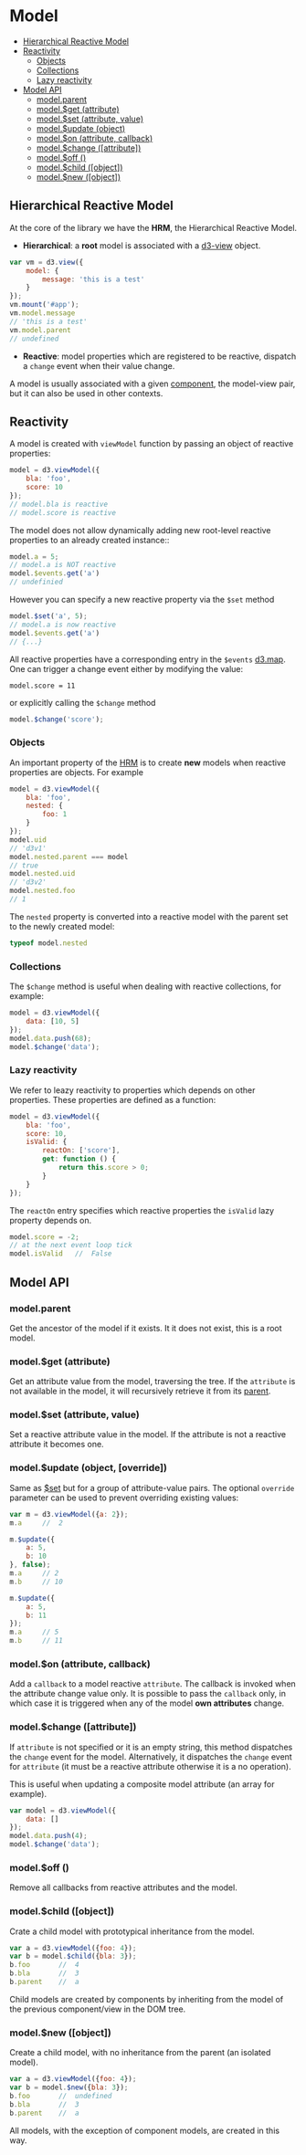 # Model

<!-- START doctoc generated TOC please keep comment here to allow auto update -->
<!-- DON'T EDIT THIS SECTION, INSTEAD RE-RUN doctoc TO UPDATE -->


- [Hierarchical Reactive Model](#hierarchical-reactive-model)
- [Reactivity](#reactivity)
  - [Objects](#objects)
  - [Collections](#collections)
  - [Lazy reactivity](#lazy-reactivity)
- [Model API](#model-api)
  - [model.parent](#modelparent)
  - [model.$get (attribute)](#modelget-attribute)
  - [model.$set (attribute, value)](#modelset-attribute-value)
  - [model.$update (object)](#modelupdate-object)
  - [model.$on (attribute, callback)](#modelon-attribute-callback)
  - [model.$change ([attribute])](#modelchange-attribute)
  - [model.$off ()](#modeloff-)
  - [model.$child ([object])](#modelchild-object)
  - [model.$new ([object])](#modelnew-object)

<!-- END doctoc generated TOC please keep comment here to allow auto update -->

## Hierarchical Reactive Model

At the core of the library we have the **HRM**, the Hierarchical Reactive Model.

* **Hierarchical**: a **root** model is associated with a [d3-view][] object.
```javascript
var vm = d3.view({
    model: {
        message: 'this is a test'
    }
});
vm.mount('#app');
vm.model.message
// 'this is a test'
vm.model.parent
// undefined
```

* **Reactive**: model properties which are registered to be reactive, dispatch a ``change`` event when their value change.

A model is usually associated with a given [component][], the model-view pair, but it can also be used in other contexts.

## Reactivity

A model is created with ``viewModel`` function by passing an object of reactive
properties:
```javascript
model = d3.viewModel({
    bla: 'foo',
    score: 10
});
// model.bla is reactive
// model.score is reactive
```
The model does not allow dynamically adding new root-level reactive properties
to an already created instance::
```javascript
model.a = 5;
// model.a is NOT reactive
model.$events.get('a')
// undefinied
```
However you can specify a new reactive property via the ``$set`` method
```javascript
model.$set('a', 5);
// model.a is now reactive
model.$events.get('a')
// {...}
```
All reactive properties have a corresponding entry in the ``$events`` [d3.map](https://github.com/d3/d3-collection#maps).
One can trigger a change event either by modifying the value:
```javsacript
model.score = 11
```
or explicitly calling the ``$change`` method
```javascript
model.$change('score');
```

### Objects

An important property of the [HRM][] is to create **new** models when
reactive properties are objects. For example
```javascript
model = d3.viewModel({
    bla: 'foo',
    nested: {
        foo: 1
    }
});
model.uid
// 'd3v1'
model.nested.parent === model
// true
model.nested.uid
// 'd3v2'
model.nested.foo
// 1
```
The ``nested`` property is converted into a reactive model with the parent set to the newly created model:
```javascript
typeof model.nested
```

### Collections
The ``$change`` method is useful when dealing with reactive collections, for example:
```javascript
model = d3.viewModel({
    data: [10, 5]
});
model.data.push(68);
model.$change('data');
```

### Lazy reactivity

We refer to leazy reactivity to properties which depends on other properties.
These properties are defined as a function:
```javascript
model = d3.viewModel({
    bla: 'foo',
    score: 10,
    isValid: {
        reactOn: ['score'],
        get: function () {
            return this.score > 0;
        }
    }
});
```
The ``reactOn`` entry specifies which reactive properties
the ``isValid`` lazy property depends on.
```javascript
model.score = -2;
// at the next event loop tick
model.isValid   //  False
```
## Model API

### model.parent

Get the ancestor of the model if it exists. It it does not exist, this is a root model.

### model.$get (attribute)

Get an attribute value from the model, traversing the tree. If the ``attribute`` is not available in the model,
it will recursively retrieve it from its [parent](#modelparent).

### model.$set (attribute, value)

Set a reactive attribute value in the model. If the attribute is not a reactive attribute it becomes one.

### model.$update (object, [override])

Same as [$set][] but for a group of attribute-value pairs. The optional ``override``
parameter can be used to prevent overriding existing values:
```javascript
var m = d3.viewModel({a: 2});
m.a     //  2

m.$update({
    a: 5,
    b: 10
}, false);
m.a     // 2
m.b     // 10

m.$update({
    a: 5,
    b: 11
});
m.a     // 5
m.b     // 11
```

### model.$on (attribute, callback)

Add a ``callback`` to a model reactive ``attribute``. The callback is invoked when
the attribute change value only. It is possible to pass the ``callback`` only, in which case it is triggered when any of the model **own attributes** change.

### model.$change ([attribute])

If ``attribute`` is not specified or it is an empty string, this method dispatches the ``change`` event for the model.
Alternatively, it dispatches the ``change`` event for ``attribute`` (it must be a reactive attribute otherwise it is a no operation).

This is useful when updating a composite model attribute (an array for example).
```javascript
var model = d3.viewModel({
    data: []
});
model.data.push(4);
model.$change('data');
```

### model.$off ()

Remove all callbacks from reactive attributes and the model.

### model.$child ([object])

Crate a child model with prototypical inheritance from the model.
```javascript
var a = d3.viewModel({foo: 4});
var b = model.$child({bla: 3});
b.foo       //  4
b.bla       //  3
b.parent    //  a
```
Child models are created by components by inheriting from the model of the previous
component/view in the DOM tree.

### model.$new ([object])

Create a child model, with no inheritance from the parent (an isolated model).
```javascript
var a = d3.viewModel({foo: 4});
var b = model.$new({bla: 3});
b.foo       //  undefined
b.bla       //  3
b.parent    //  a
```
All models, with the exception of component models, are created in this way.

[d3-view]: ./view.md
[$set]: #modelset-attribute-value
[component]: ./component.md
[HRM]: #hierarchical-reactive-model
